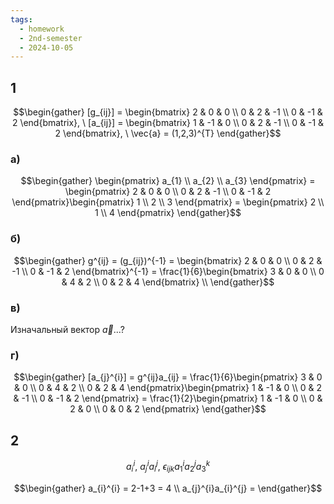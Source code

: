 ```yaml
---
tags:
  - homework
  - 2nd-semester
  - 2024-10-05
---
```

## 1

$$\begin{gather}
[g_{ij}] = \begin{bmatrix}
2 & 0 & 0 \\
0 & 2 & -1 \\
0 & -1 & 2
\end{bmatrix}, \ [a_{ij}] = \begin{bmatrix}
1 & -1 & 0 \\
0 & 2 & -1 \\
0 & -1 & 2
\end{bmatrix}, \ \vec{a} = (1,2,3)^{T}
\end{gather}$$

### а)

$$\begin{gather}
\begin{pmatrix}
a_{1} \\
a_{2} \\
a_{3}
\end{pmatrix} = \begin{pmatrix}
2 & 0 & 0 \\
0 & 2 & -1 \\
0 & -1 & 2
\end{pmatrix}\begin{pmatrix}
1 \\
2 \\
3
\end{pmatrix} = \begin{pmatrix}
2 \\
1 \\
4
\end{pmatrix}
\end{gather}$$

### б)

$$\begin{gather}
g^{ij} = (g_{ij})^{-1} = \begin{bmatrix}
2 & 0 & 0 \\
0 & 2 & -1 \\
0 & -1 & 2
\end{bmatrix}^{-1} = \frac{1}{6}\begin{bmatrix}
3 & 0 & 0 \\
0 & 4 & 2 \\
0 & 2 & 4
\end{bmatrix} \\
\end{gather}$$

### в)

Изначальный вектор $\vec{a}$...?

### г)

$$\begin{gather}
[a_{j}^{i}] = g^{ij}a_{ij} = \frac{1}{6}\begin{pmatrix}
3 & 0 & 0 \\
0 & 4 & 2 \\
0 & 2 & 4
\end{pmatrix}\begin{pmatrix}
1 & -1 & 0 \\
0 & 2 & -1 \\
0 & -1 & 2
\end{pmatrix} = \frac{1}{2}\begin{pmatrix}
1 & -1 & 0 \\
0 & 2 & 0 \\
0 & 0 & 2
\end{pmatrix}
\end{gather}$$

## 2

$$a_{i}^{i}, \ a_{j}^{i}a_{i}^{j}, \ \epsilon_{ijk}a_{1}^{i}a_{2}^{j}a_{3}^{k}$$

$$\begin{gather}
a_{i}^{i} = 2-1+3 = 4 \\
a_{j}^{i}a_{i}^{j} = 
\end{gather}$$